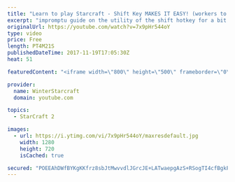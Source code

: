 ```yaml
---
title: "Learn to play Starcraft - Shift Key MAKES IT EASY! (workers to gas, waypoints, ctrl grps, moving)"
excerpt: "impromptu guide on the utility of the shift hotkey for a bit of everything"
originalUrl: https://youtube.com/watch?v=7x9pHr544oY
type: video
price: Free
length: PT4M21S
publishedDateTime: 2017-11-19T17:05:30Z
heat: 51

featuredContent: "<iframe width=\"800\" height=\"500\" frameborder=\"0\" src=\"https://www.youtube.com/embed/7x9pHr544oY\" allow=\"accelerometer; autoplay; encrypted-media; gyroscope; picture-in-picture\" allowfullscreen></iframe>"

provider:
  name: WinterStarcraft
  domain: youtube.com

topics:
  - StarCraft 2

images:
  - url: https://i.ytimg.com/vi/7x9pHr544oY/maxresdefault.jpg
    width: 1280
    height: 720
    isCached: true

secured: "POEEAhDWfBYKgKKfrz8sbJtMwvvdlJGrcJE+LATwaepgAzS+RSogTI4cfBgkP0mxJM4nZeBdZEcfDDn4uC4DuYH3XGJsuEr2Dbj+oDZF6Xg6K5J5cn/UQypQmNx8kfZuptkAwglYlPKW5+yrXKxMCXduS4jyBTL02r1nf+OoGYp+wlq1xNDlP8ZrrqZb+h5nyW0ef7gdXGq62efWvIeQXEpJ3dgQeBWx9mosh+CcPwXp4x7UsdDDQiSAJJGpB7M4A31YHd9TdddEdKQsZpRO+bhcgJWDuHk8O0oZcnEphageqUCsEuOxMNhEjIvR5KGZq5cFgBdzectYrRztSMSqAR3XQwzAmVoXrZNAu8GqyjK1GGS2pf8b+UXwFcxh98SqgQk31opfBVxH7uAKCBWVOdh7pqB+MecFAnsp4gAWwns=;25xBlPNF7fjs8nJUWGPpYg=="
---
```


